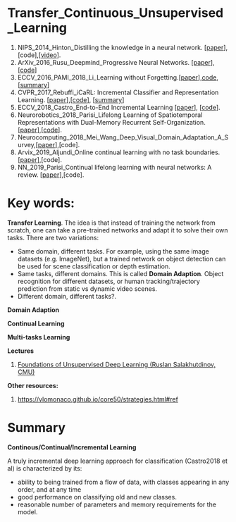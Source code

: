 # Transfer_Continuous_Unsupervised_Learning

1. NIPS_2014_Hinton_Distilling the knowledge in a neural network. [[paper](https://arxiv.org/abs/1503.02531?context=cs)],[code],[[video](https://www.youtube.com/watch?v=skHpJ-oTi6o)].
1. ArXiv_2016_Rusu_Deepmind_Progressive Neural Networks. [[paper](https://arxiv.org/pdf/1606.04671.pdf)], [[code](https://github.com/mhsamavatian/ProgressiveNeuralNet)]
1. ECCV_2016_PAMI_2018_Li_Learning without Forgetting.[[paper](https://arxiv.org/pdf/1606.09282.pdf)],[code](https://github.com/lizhitwo/LearningWithoutForgetting),[[summary](https://github.com/trungmanhhuynh/Transfer_Continuous_Unsupervised_Learning/blob/master/ECCV_2016_Li_Learning_Without_Forgetting/ECCV_2016_Li_LwF.ipynb)]
1. CVPR_2017_Rebuffi_iCaRL: Incremental Classifier and Representation Learning. [[paper](http://openaccess.thecvf.com/content_cvpr_2017/papers/Rebuffi_iCaRL_Incremental_Classifier_CVPR_2017_paper.pdf)],[[code](https://github.com/srebuffi/iCaRL)], [[summary](https://github.com/trungmanhhuynh/Transfer_Continuous_Unsupervised_Learning/blob/master/CVPR_2017_Rebuff/CVPR_2017_Rebuff.ipynb)]
1. ECCV_2018_Castro_End-to-End Incremental Learning [[paper](http://openaccess.thecvf.com/content_ECCV_2018/papers/Francisco_M._Castro_End-to-End_Incremental_Learning_ECCV_2018_paper.pdf)], [[code]()].
1. Neurorobotics_2018_Parisi_Lifelong Learning of Spatiotemporal Representations with Dual-Memory Recurrent Self-Organization. [[paper](https://arxiv.org/pdf/1805.10966.pdf)],[[code](https://github.com/giparisi/GDM)].
1. Neurocomputing_2018_Mei_Wang_Deep_Visual_Domain_Adaptation_A_Survey,[[paper](https://arxiv.org/pdf/1802.03601.pdf)],[code].
1. Arvix_2019_Aljundi_Online continual learning with no task boundaries.[[paper](https://arxiv.org/pdf/1903.08671.pdf)],[code].
1. NN_2019_Parisi_Continual lifelong learning with neural networks: A review. [[paper](https://arxiv.org/abs/1802.07569)],[code].

# Key words: 
**Transfer Learning**. The idea is that instead of training the network from scratch, one can take a pre-trained networks and adapt it 
to solve their own tasks. There are two variations:
 - Same domain, different tasks. For example, using the same image datasets (e.g. ImageNet), but a trained network on object detection
 can be used for scene classification or depth estimation.
 - Same tasks, different domains. This is called **Domain Adaption**. Object recognition for different datasets, or human tracking/trajectory prediction from static vs dynamic video scenes. 
 - Different domain, different tasks?.

**Domain Adaption**

**Continual Learning**

**Multi-tasks Learning**

**Lectures**
1. [Foundations of Unsupervised Deep Learning (Ruslan Salakhutdinov, CMU)](https://www.youtube.com/watch?v=rK6bchqeaN8)

**Other resources:**
1. https://vlomonaco.github.io/core50/strategies.html#ref

# Summary 
**Continous/Continual/Incremental Learning**

A truly incremental deep learning approach for classification (Castro2018 et al) is characterized by its:
 - ability to being trained from a flow of data, with classes appearing in any order, and at any time 
 - good performance on classifying old and new classes.
 - reasonable number of parameters and memory requirements for the model.
